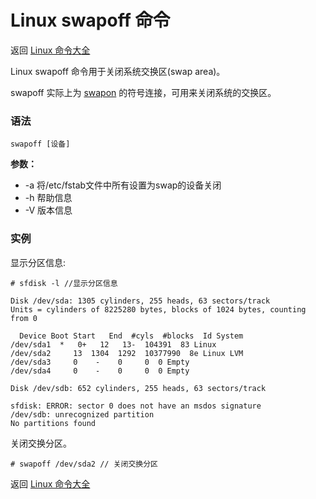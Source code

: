 # Linux swapoff 命令

返回 [Linux 命令大全](https://ahuang007.github.com/Linux-Command)

Linux swapoff 命令用于关闭系统交换区(swap area)。

swapoff 实际上为 [swapon](https://github.com/ahuang007/Linux-Command/blob/master/swapon.md) 的符号连接，可用来关闭系统的交换区。

### 语法

```
swapoff [设备]
```

**参数：**

- -a 将/etc/fstab文件中所有设置为swap的设备关闭
- -h 帮助信息
- -V 版本信息

### 实例

显示分区信息:

```
# sfdisk -l //显示分区信息

Disk /dev/sda: 1305 cylinders, 255 heads, 63 sectors/track
Units = cylinders of 8225280 bytes, blocks of 1024 bytes, counting from 0

  Device Boot Start   End  #cyls  #blocks  Id System
/dev/sda1  *   0+   12   13-  104391  83 Linux
/dev/sda2     13  1304  1292  10377990  8e Linux LVM
/dev/sda3     0    -    0     0  0 Empty
/dev/sda4     0    -    0     0  0 Empty

Disk /dev/sdb: 652 cylinders, 255 heads, 63 sectors/track

sfdisk: ERROR: sector 0 does not have an msdos signature
/dev/sdb: unrecognized partition
No partitions found
```

关闭交换分区。

```
# swapoff /dev/sda2 // 关闭交换分区
```

返回 [Linux 命令大全](https://ahuang007.github.com/Linux-Command)